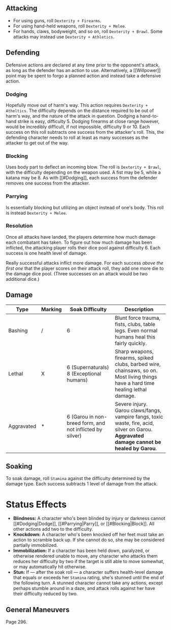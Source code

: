 ## Attacking
* For using guns, roll `Dexterity + Firearms`.
* For using hand-held weapons, roll `Dexterity + Melee`.
* For hands, claws, bodyweight, and so on, roll `Dexterity + Brawl`. Some attacks may instead use `Dexterity + Athletics`.

## Defending
Defensive actions are declared at any time prior to the opponent's attack, as long as the defender has an action to use. Alternatively, a [[Willpower]] point may be spent to forgo a planned action and instead take a defensive action. 

### Dodging
Hopefully move out of harm's way. This action requires `Dexterity + Atheltics`. The difficulty depends on the distance required to be out of harm's way, and the nature of the attack in question. Dodging a hand-to-hand strike is easy, difficulty 5. Dodging firearms at close range however, would be incredibly difficult, if not impossible, difficulty 9 or 10. Each success on this roll subtracts one success from the attacker's roll. This, the defending character needs to roll at least as many successes as the attacker to get out of the way.

### Blocking
Uses body part to deflect an incoming blow. The roll is `Dexterity + Brawl`, with the difficulty depending on the weapon used. A fist may be 5, while a katana may be 8. As with [[#Dodging]], each success from the defender removes one success from the attacker.

### Parrying
Is essentially blocking but utilizing an object instead of one's body. This roll is instead `Dexterity + Melee`.

### Resolution
Once all attacks have landed, the players determine how much damage each combatant has taken. To figure out how much damage has been inflicted, the attacking player rolls their dice pool against difficulty 6. Each success is one health level of damage.

Really successful attacks inflict more damage. For each success *above the first one* that the player scores on their attack roll, they add one more die to the damage dice pool. (Three successes on an attack would be two additional dice.)

## Damage

| Type       | Marking | Soak Difficulty                                          | Description                                                                                                                                 |
| ---------- | ------- | -------------------------------------------------------- | ------------------------------------------------------------------------------------------------------------------------------------------- |
| Bashing    | /       | 6                                                        | Blunt force trauma, fists, clubs, table legs. Even normal humans heal this fairly quickly.                                                  |
| Lethal     | X       | 6 (Supernaturals)<br>8 (Exceptional humans)              | Sharp weapons, firearms, spiked clubs, barbed wire, chainsaws, so on. Most living things have a hard time healing lethal damage.            |
| Aggravated | \*      | 6 (Garou in non-breed form, and not inflicted by silver) | Severe injury. Garou claws/fangs, vampire fangs, toxic waste, fire, acid, silver on Garou. **Aggravated damage cannot be healed by Garou**. |

## Soaking
To soak damage, roll `Stamina` against the difficulty determined by the damage type. Each success subtracts 1 level of damage from the attack.

# Status Effects

* **Blindness:** A character who's been blinded by injury or darkness cannot [[#Dodging|Dodge]], [[#Parrying|Parry]], or [[#Blocking|Block]]. All other actions add two to the difficulty.
* **Knockdown:** A character who's been knocked off her feet must take an action to scramble back up. If she cannot do so, she may be considered partially immobilized.
* **Immobilization:** If a character has been held down, paralyzed, or otherwise rendered unable to move, any character who attacks them reduces her difficulty by two if the target is still able to move somewhat, or may automatically hit otherwise.
* **Stun:** If — after the soak roll — a character suffers health-level damage that equals or exceeds her `Stamina` rating, she's stunned until the end of the following turn. A stunned character cannot take any actions, except perhaps stumble around in a daze, and attack rolls against her have their difficulty reduced by two.

## General Maneuvers
Page 296.